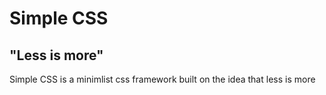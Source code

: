# Simple CSS
## "Less is more"
Simple CSS is a minimlist css framework built on the idea that less is more
